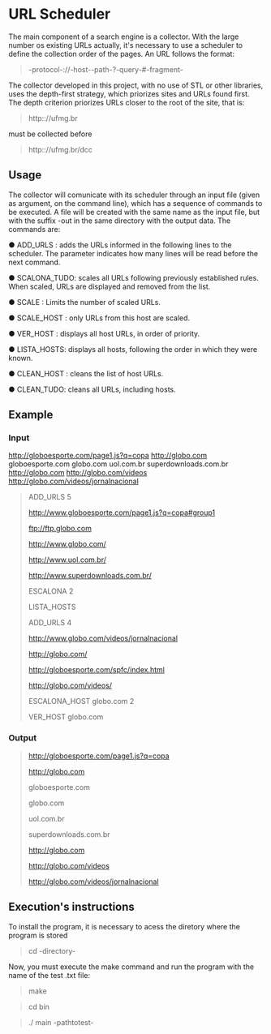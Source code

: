 # URL Scheduler

The main component of a search engine is a collector. With the large number os existing URLs actually, it's necessary to use a scheduler to define the collection order of the pages. An URL follows the format:
> -protocol-://-host--path-?-query-#-fragment-
  
The collector developed in this project, with no use of STL or other libraries, uses the depth-first strategy, which priorizes sites and URLs found first. The depth criterion priorizes URLs closer to the root of the site, that is:
> http:://ufmg.br 

must be collected before 
> http:://ufmg.br/dcc

## Usage
The collector will comunicate with its scheduler through an input file (given as argument, on the command line), which has a sequence of commands to be executed. A file will be created with the same name as the input file, but with the suffix -out in the same directory with the output data. The commands are:

● ADD_URLS <number>: adds the URLs informed in the following lines to the scheduler. The <quantity> parameter indicates how many lines will be read before the next command.
  
● SCALONA_TUDO: scales all URLs following previously established rules. When scaled, URLs are displayed and removed from the list.
  
● SCALE <number>: Limits the number of scaled URLs.
  
● SCALE_HOST <host> <number>: only URLs from this host are scaled.
  
● VER_HOST <host>: displays all host URLs, in order of priority.
  
● LISTA_HOSTS: displays all hosts, following the order in which they were known.
  
● CLEAN_HOST <host>: cleans the list of host URLs.
  
● CLEAN_TUDO: cleans all URLs, including hosts.
 
## Example
### Input
  
  http://globoesporte.com/page1.js?q=copa
  http://globo.com
  globoesporte.com
  globo.com
  uol.com.br
  superdownloads.com.br
  http://globo.com
  http://globo.com/videos
  http://globo.com/videos/jornalnacional

  
>ADD_URLS 5
>
>http://www.globoesporte.com/page1.js?q=copa#group1
>  
>ftp://ftp.globo.com
>  
>http://www.globo.com/
>  
>http://www.uol.com.br/
>  
>http://www.superdownloads.com.br/
>  
>ESCALONA 2
>  
>LISTA_HOSTS
>  
>ADD_URLS 4
>  
>http://www.globo.com/videos/jornalnacional
>  
>http://globo.com/
>  
>http://globoesporte.com/spfc/index.html
>  
>http://globo.com/videos/
>  
>ESCALONA_HOST globo.com 2
>  
>VER_HOST globo.com
  
### Output
>http://globoesporte.com/page1.js?q=copa
>  
>http://globo.com
>  
>globoesporte.com
>  
>globo.com
>  
>uol.com.br
>  
>superdownloads.com.br
>  
>http://globo.com
>  
>http://globo.com/videos
>
>http://globo.com/videos/jornalnacional

  





## Execution's instructions
To install the program, it is necessary to acess the diretory where the program is stored
> cd -directory-

Now, you must execute the make command and run the program with the name of the test .txt file:
> make
 
> cd bin
 
> ./ main -pathtotest-



